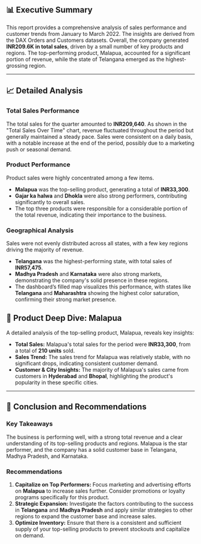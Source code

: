 ## 📊 Executive Summary

This report provides a comprehensive analysis of sales performance and customer trends from January to March 2022. The insights are derived from the DAX Orders and Customers datasets. Overall, the company generated **INR209.6K in total sales**, driven by a small number of key products and regions. The top-performing product, Malapua, accounted for a significant portion of revenue, while the state of Telangana emerged as the highest-grossing region.

***

## 📈 Detailed Analysis

### **Total Sales Performance**
The total sales for the quarter amounted to **INR209,640**. As shown in the "Total Sales Over Time" chart, revenue fluctuated throughout the period but generally maintained a steady pace. Sales were consistent on a daily basis, with a notable increase at the end of the period, possibly due to a marketing push or seasonal demand.

### **Product Performance**
Product sales were highly concentrated among a few items.
* **Malapua** was the top-selling product, generating a total of **INR33,300**.
* **Gajar ka halwa** and **Dhokla** were also strong performers, contributing significantly to overall sales.
* The top three products were responsible for a considerable portion of the total revenue, indicating their importance to the business.

### **Geographical Analysis**
Sales were not evenly distributed across all states, with a few key regions driving the majority of revenue.
* **Telangana** was the highest-performing state, with total sales of **INR57,475**.
* **Madhya Pradesh** and **Karnataka** were also strong markets, demonstrating the company's solid presence in these regions.
* The dashboard’s filled map visualizes this performance, with states like **Telangana** and **Maharashtra** showing the highest color saturation, confirming their strong market presence.

## 🔎 Product Deep Dive: Malapua
A detailed analysis of the top-selling product, Malapua, reveals key insights:
* **Total Sales:** Malapua's total sales for the period were **INR33,300**, from a total of **210 units** sold.
* **Sales Trend:** The sales trend for Malapua was relatively stable, with no significant drops, indicating consistent customer demand.
* **Customer & City Insights:** The majority of Malapua's sales came from customers in **Hyderabad** and **Bhopal**, highlighting the product's popularity in these specific cities.

***

## 📝 Conclusion and Recommendations

### **Key Takeaways**
The business is performing well, with a strong total revenue and a clear understanding of its top-selling products and regions. Malapua is the star performer, and the company has a solid customer base in Telangana, Madhya Pradesh, and Karnataka.

### **Recommendations**
1.  **Capitalize on Top Performers:** Focus marketing and advertising efforts on **Malapua** to increase sales further. Consider promotions or loyalty programs specifically for this product.
2.  **Strategic Expansion:** Investigate the factors contributing to the success in **Telangana** and **Madhya Pradesh** and apply similar strategies to other regions to expand the customer base and increase sales.
3.  **Optimize Inventory:** Ensure that there is a consistent and sufficient supply of your top-selling products to prevent stockouts and capitalize on demand.
